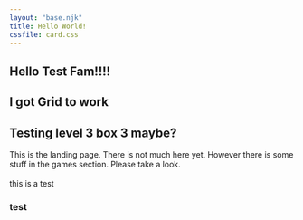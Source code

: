 ```yaml
---
layout: "base.njk"
title: Hello World!
cssfile: card.css
---
```


<div class= "head2">
    <article>
        <h2> Hello Test Fam!!!! </h2>
    </article>
    <article>
        <h2> I got Grid to work </h2>
    </article>
    <article>
        <h2> Testing level 3 box 3 maybe? </h2>
    </article>
</div>


<div class="Landing-page">
This is the landing page. There is not much here yet. However there is some stuff in the games section. Please take a look.
</div>

<br>

<div class="card__container">
this is a test
</div>

### test 